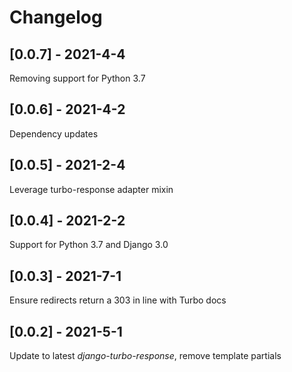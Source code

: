 # Changelog

## [0.0.7] - 2021-4-4

Removing support for Python 3.7

## [0.0.6] - 2021-4-2

Dependency updates

## [0.0.5] - 2021-2-4

Leverage turbo-response adapter mixin

## [0.0.4] - 2021-2-2

Support for Python 3.7 and Django 3.0

## [0.0.3] - 2021-7-1

Ensure redirects return a 303 in line with Turbo docs

## [0.0.2] - 2021-5-1

Update to latest *django-turbo-response*, remove template partials

